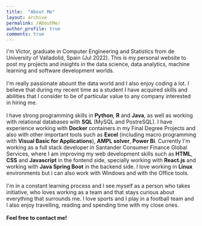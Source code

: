 ```yaml
---
title:  "About Me"
layout: archive
permalink: /AboutMe/
author_profile: true
comments: true
---
```


I'm Víctor, graduate in Computer Engineering and Statistics from de University of Valladolid, Spain (Jul 2022). This is my personal website to post my projects and insights in the data science, data analytics, machine learning and software development worlds.<br><br> 
I'm really passionate abount the data world and I also enjoy coding a lot. I believe that during my recent time as a student I have acquired skills and abilities that I consider to be of particular value to any company interested in hiring me.<br><br> 
I have strong programming skills in <strong>Python</strong>, <strong>R</strong> and <strong>Java</strong>, as well as working with relational databases with <strong>SQL</strong> (MySQL and PostreSQL). I have experience working with <strong>Docker</strong> containers in my Final Degree Projects and also with other important tools such as <strong>Excel</strong> (including macro programming with <strong>Visual Basic for Applications</strong>), <strong>AMPL solver</strong>, <strong>Power Bi</strong>. Currently I'm working as a full stack developer in Santander Consumer Finance Global Services, where I am improving my web development skills such as <strong>HTML</strong>, <strong>CSS</strong> and <strong>Javascript</strong> in the fontend side, specially working with <strong>React.js</strong> and working with <strong>Java Spring Boot</strong> in the backend side. I love working in <strong>Linux</strong> environments but i can also work with Windows and with the Office tools.<br><br>
I'm in a constant learning process and I see myself as a person who takes initiative, who loves working as a team and that stays curious about everything that surrounds me. I love sports and I play in a football team and I also enjoy travelling, reading and spending time with my close ones.<br><br>
<strong>Feel free to contact me!</strong>